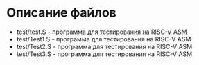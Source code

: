 # Описание файлов
+ test/test.S - программа для тестирования на RISC-V ASM
+ test/Test1.S - программа для тестирования на RISC-V ASM
+ test/Test2.S - программа для тестирования на RISC-V ASM
+ test/Test3.S - программа для тестирования на RISC-V ASM
